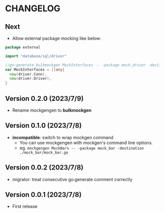 # CHANGELOG

## Next

- Allow external package mocking like below:

```go
package external

import "database/sql/driver"

//go:generate bulkmockgen MockInterfaces -- -package mock_driver -destination ./mock_driver/mock.go
var MockInterfaces = []any{
  new(driver.Conn),
  new(driver.Driver),
}
```

## Version 0.2.0 (2023/7/9)

- Rename mockgengen to **bulkmockgen**

## Version 0.1.0 (2023/7/8)

- **incompatible**: switch to wrap mockgen command
  - You can use mockgengen with mockgen's command line options.
  - eg. `mockgengen MockBars -- -package mock_bar -destination ./mock_bar/mock_bar.go`

## Version 0.0.2 (2023/7/8)

- migrator: treat consecutive go:generate comment correctly

## Version 0.0.1 (2023/7/8)

- First release
